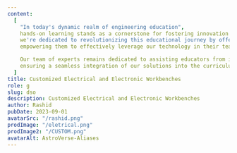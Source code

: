 ```yaml
---
content:
  [
    "In today's dynamic realm of engineering education",
    hands-on learning stands as a cornerstone for fostering innovation and expertise. At Digiimpact,
    we're dedicated to revolutionizing this educational journey by offering bespoke solutions for engineering colleges and technical schools. Our commitment lies in empowering the next generation of engineers through state-of-the-art customized electrical and electronic workbenches.We recognize the pivotal role educators play in shaping the future of engineering. That's why we offer comprehensive training and support to faculty members,
    empowering them to effectively leverage our technology in their teaching methodologies,

    Our team of experts remains dedicated to assisting educators from initial setup to ongoing maintenance,
    ensuring a seamless integration of our solutions into the curriculum.,
  ]
title: Customized Electrical and Electronic Workbenches
role: g
slug: dso
description: Customized Electrical and Electronic Workbenches
author: Rashid
pubDate: 2023-09-01
avatarSrc: "/rashid.png"
prodImage: "/eletrical.png"
prodImage2: "/CUSTOM.png"
avatarAlt: AstroVerse-Aliases
---
```

